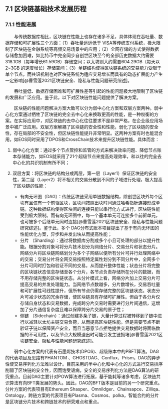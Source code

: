 ## 7.1 区块链基础技术发展历程
### 7.1.1 性能进展
 
&emsp;&emsp;与传统数据库相比，区块链在性能上也存在诸多不足，具体体现在吞吐量、数据存储和可扩展性三个方面：（1）吞吐量远远低于 VISA等传统支付系统，极大限制了区块链在金融系统等高频交易场景中的应用；（2）全网存储的方式使得数据存储愈加困难，如比特币中完全同步自创世区块至今的全部历史数据大约需要318.1GB（每年增长61.59GB）存储空间；以太坊则大约需要604.29GB（每天以2~3GB 的速度增长）存储空间；（3）单链结构使得区块链系统的交易能力受限于单个节点，而共识机制也对区块链系统为适应交易增长而具有的动态扩展能力产生一定影响[@曹雪莲2021区块链安全、隐私与性能问题研究综述]。 

&emsp;&emsp;吞吐量低、数据存储困难和可扩展性差等引起的性能问题极大地限制了区块链的发展和广泛应用。鉴于此，以下对区块链性能问题提供了解决方案。

&emsp;&emsp;区块链的性能问题解决方案大致可以分为弱中心化方案和双层方案两种。弱中心化方案通过牺牲了区块链的完全去中心化来换取更高的性能，是一种权衡的方案。在实际应用中，对区块链的去中心化往往要求不是非常严格，在企业级应用场景中被广泛应用。双层方案解耦了区块链的安全性和性能，弱化了区块链的安全性，存在局部的不安全性，但区块链性能提升非常明显。这两种方案有时也能混合用，如EOS同时采用了DPOS和CrossChain技术来提升区块链性能。具体而言：

1. 弱中心化方案：通过多个节点管控和监管的方式来解决效率问题、降低节点账本存储能力，如EOS就采用了21个超级节点来提高处理效率，和以往的完全去中心化的共识机制有所不同；

2. 双层方案：将区块链的结构分成两层，第一层（Layer1）保证区块链的安全性，第二层（Layer2）将不相关的交易分散到不同的子域进行处理，极大提高了区块链的性能：
   * 有向无环图（DAG）：传统区块链采用单链数据结构，除创世区块外每个区块有且仅有一个前驱区块，区块间按照出块时间通过哈希指针连接形成单链。这种数据结构使得区块间的连接只能以串行化方式进行，区块链性能受到极大限制。而有向无环图中，每一个基本单元可连接多个前驱单元，也可被多个后继单元同时连接[@曹雪莲2021区块链安全、隐私与性能问题研究综述]。鉴于此，多个 DAG分布式账本项目提出了基于有向无环图的性能优化方案，异步和并发出块从而提高性能；
   * 分片 （Sharding）：通过将数据库分割成多个小且可处理的部分以提升性能。根据分割对象可将分片技术划分为网络分片、交易分片和状态分片。网络分片将区块链网络划分为多个子网络以便所有分片可并行处理网络中的交易；交易分片将全网交易按照特定属性划分到不同分片中，全网多个分片可同时打包和验证不同的交易，从而提升整体性能；状态分片将完整的区块链状态信息存储至各个分片，各节点负责存储所在分片的数据，而不用存储完整的区块链状态。从分片模式上看，网络分片加上交易分片可提高交易的并发处理能力。当网络节点数越多，分片数增长，交易吞吐量和可扩展性可线性提升，但所有节点仍需存储完整的区块链状态。状态分片可减少状态的冗余存储，使区块链具有存储可扩展性。但由于各分片仅存储自身状态和交易数据，完成跨分片交易时需要进行分片间通信，这增加了分片通信复杂度且难以保障跨分片交易的原子性；
   * 侧链 （Sidechain）：通过创建多条子链，大量计算过程被转移到子链中进行以减轻以太坊主链交易负荷，从而提高区块链性能。但是需要节点不断验证子链以保障资产安全，而且当恶意节点拒绝提供交易数据时将面临数据的不可用性，以及节点大规模退出时可能引发主链拥堵[@曹雪莲2021区块链安全、隐私与性能问题研究综述]。

&emsp;&emsp;弱中心化方案的代表有石墨烯技术(DPOS)、超级账本中的PBFT算法。DAG的代表项目及思路有PHANTOM 、GHOSTDAG、Conflux、Prism，DAG的异步性使交易序列化方法难以设计。目前采用的半中心化和中心化的方式进行交易排序削弱了区块链的安全性，因而饱受诟病，安全的交易序列化方法是DAG算法的研究重点。目前DAG主要针对POW算法进行拓展，基于能耗等诸多考虑，区块链共识算法有向BFT类发展的势头。因此，DAG的BFT版本是目前的另一个研究重点。分片方案的代表项目有Ethereum Shasper、Omnildger、Chainsapce、Zilliqa、Ontology，跨链方案的代表项目有Plasma、Cosmos、polka，智能合约的分片是区块链分片技术和跨链技术的研究难点和重点。